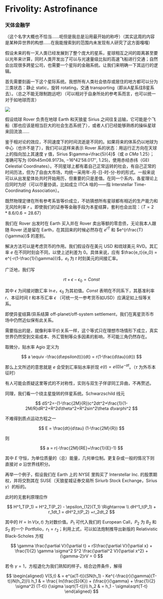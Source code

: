 # Frivolity: Astrofinance

### 天体金融学

（这个名字大概也不恰当……呃但是我总是沿用最开始的称呼）（其实这周的内容是某种异世界的构想……在我能搜索到的范围内未发现有人研究了这方面嘎嘎）

假设未来的有一天人类已经发展到了整个庞大的星系，星球相互之间的距离甚至要以光年来计算，同时人类开发出了可以与光速量级比拟的高速飞船进行交通；自然会出现很多跨星公司，也需要一个星际的金融系统。让我们来明确一下其运行的逻辑。

首先需要刻画一下这个星际系统。我想所有人类社会依存或居住的地方都可以分为三类状态：静止 static，旋转 rotating，交通 transporting（即从A星系往B星系去）。（总之不能无限制跑远吧）（可以相对于自身所处的参考系而言，也可以统一对于如地球而言）

![](./graph/24.1.19.jpg)

假设琉球 Rover 负责在地球 Earth 和天狼星 Sirius 之间往复运输，它可能是个飞船（那也应该是相当巨大的社会生态系统了），或者人们已经能够熟练的操纵星球来回流浪……

鉴于相对论的效应，不同速度下的时间流逝是不同的。如果将来的体系仍以地球为中心（也许不是了），我们可以这样来表示 Rover 系的状态：用运行正方向在天球上的指向加上其速度 $\gamma$ 值，Sirius $\gamma=\frac{5}{4}$（或 $\alpha\ CMa\ 1.25$）；准确可写为 (06h45m08.9173s, −16°42′58.017″, 1.25)，使用赤经赤纬（GEI Celestial Coordinates）。不同星球上都有着自己正常运转的社会，有自己正常的时间历法，但为了自由大市场，均统一采用年-月-日-时-分-秒的形式。一般来说可以从出发星体处共时开始用历，但重要的只是差值。在同一个系内，各星理论上应同时为好（可以尽量协调，比如成立 ITCA 啥的——指 Interstellar Time-Coordinating Association）。

既然物理定律在所有参考系皆等价成立，不妨猜想所有星球都有相近的生产能力和无风险利率 $r$ 。即使我们的证券等金融手段为本星结算，套利也会出现：（$T = 2*8.6/0.6 = 28.67$）

我们在 Rover 出发时在 Earth 买入并在 Rover 卖出等额的零息债，无论我本人跟随 Rover 还是留在 Earth，在其回来的时候必然存在 $e^{rT}$ 和 $e^{r\frac{T}{\gamma}}$ 的差别。

解决方法可以是考虑货币的作用。我们假设存在美元 USD 和琉球美元 RVD。其汇率 $e$ 在不同时刻会不同，以使上述利差为 0。具体来说，应有 $\frac{e_t}{e_0} = e^{-r(1-\frac{1}{\gamma})}$，$e_t$ 为 $t$ 时刻美元的间接汇率。

广泛地，我们写

$$
rt + \epsilon -\epsilon_0 = Const
$$

其中 $\epsilon$ 为间接对数汇率 $\ln e$，$\epsilon_0$ 为其初值。$Const$ 表明在不同系下，其基准利率 $r$、本征时间 $t$ 和本币汇率 $\epsilon$ （可统一兑一参考货币如USD）应满足如上恒等关系。

即使异星结算/异系结算 off-planet/off-system settlement，我们在离星货币市场中仍然近似保有此关系。

需要指出的是，就像利率平价关系一样，这个等式只在理想市场情形下成立，真实世界仍然受到交易成本、外汇管制等众多因素的影响，不可能三角仍然存在。

取微分，贴水率 Agio 定义为

$$
a \equiv -\frac{d\epsilon(t)}{dt} = r(1-\frac{d\tau}{dt})
$$

那么上文所述的意思就是 $e$ 会受到汇率贴水率折现 $e(t) = e(0) e^{-at}$。（$\tau$ 为外币本征时）

有人可能会质疑这里等式的不对称性，实则与双生子佯谬同工异曲，不再赘述。

同理，我们看一个绕主星旋转的伴星系统。Schwarzschild 线元

$$
dS^2=-(1-\frac{2M}{R})c^2dt^2+\frac{1}{1-2M/R}dR^2+R^2d\theta^2+R^2sin^2\theta d\varphi^2
$$

不难得到质点运动方程之一

$$
E = \frac{dt}{d\tau} (1-\frac{2M}{R})
$$

则

$$
a = r(-\frac{2M}{RE}+\frac{1}{E}-1)
$$

其中 $E$ 守恒，为单位质量的（总）能量，几何单位制。更复杂或一般的情况下则直接对 $a$ 沿世界线积分。

再举一个例子，假设我们在 Earth 上的 NYSE 里购买了 Interstellar Inc. 的股票期权，并将交割其在 SUSE（天狼星城证券交易所 Siriurb Stock Exchange，Sirius $\gamma$）的标的。

此时的无套利原理应作

$$
H^1_T(P_1) =  H^2_T(P_2) - \epsilon_{12}(T_1) \Rightarrow \\
dH^1_t(P_1) + r_1dt_1 = dH^2_t(P_2) +r_2dt_2
$$

其中的 $H = \ln V(x,t)$ 为对数价值。$P_1$ 可代入我们的 European Call，$P_2$ 为 $B_2$  和 $S_2$ 的一个 Portfolio，$r_1=r_2$；利用上式，可以如法炮制推导出新版的 Relativistic Black-Scholes 方程

$$
\gamma \frac{\partial V}{\partial t} + rS\frac{\partial V}{\partial x} + \frac{1}{2} \gamma \sigma^2 S^2 \frac{\partial^2 V}{\partial x^2} +(\gamma-2)rV = 0
$$

若令 $\gamma = 1$，方程退化为我们熟知的样子。结合边界条件，解得

$$
\begin{aligned}
V(S,t) & = e^{a(T-t)}(SN(h_1) - Ke^{-\frac{r}{\gamma}(T-t)}N(h_2))\\
h_1 & = \frac{ ln(\frac{S}{K}) + (\frac{r}{\gamma} + \frac{1}{2} \sigma^2) (T-t)} {\sigma \sqrt{T-t}}\\
h_2 & = h_1 - \sigma\sqrt{T-t}
\end{aligned}
$$
